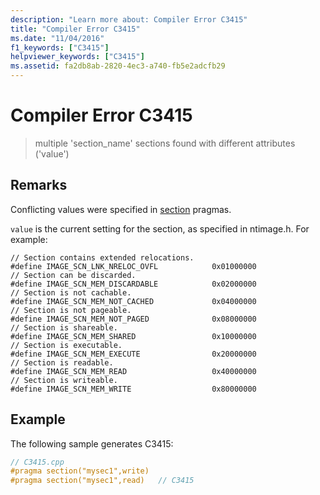```yaml
---
description: "Learn more about: Compiler Error C3415"
title: "Compiler Error C3415"
ms.date: "11/04/2016"
f1_keywords: ["C3415"]
helpviewer_keywords: ["C3415"]
ms.assetid: fa2db8ab-2820-4ec3-a740-fb5e2adcfb29
---
```

# Compiler Error C3415

> multiple 'section_name' sections found with different attributes ('value')

## Remarks

Conflicting values were specified in [section](../../preprocessor/section.md) pragmas.

`value` is the current setting for the section, as specified in ntimage.h. For example:

```
// Section contains extended relocations.
#define IMAGE_SCN_LNK_NRELOC_OVFL            0x01000000
// Section can be discarded.
#define IMAGE_SCN_MEM_DISCARDABLE            0x02000000
// Section is not cachable.
#define IMAGE_SCN_MEM_NOT_CACHED             0x04000000
// Section is not pageable.
#define IMAGE_SCN_MEM_NOT_PAGED              0x08000000
// Section is shareable.
#define IMAGE_SCN_MEM_SHARED                 0x10000000
// Section is executable.
#define IMAGE_SCN_MEM_EXECUTE                0x20000000
// Section is readable.
#define IMAGE_SCN_MEM_READ                   0x40000000
// Section is writeable.
#define IMAGE_SCN_MEM_WRITE                  0x80000000
```

## Example

The following sample generates C3415:

```cpp
// C3415.cpp
#pragma section("mysec1",write)
#pragma section("mysec1",read)   // C3415
```

